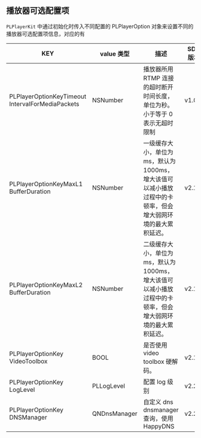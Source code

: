 ## 播放器可选配置项

`PLPlayerKit` 中通过初始化时传入不同配置的 PLPlayerOption 对象来设置不同的播放器可选配置项信息，对应的有

| KEY | value 类型 | 描述 | SDK版本 |
|---|---|---|---|
|PLPlayerOptionKeyTimeout<br/>IntervalForMediaPackets| NSNumber | 播放器所用 RTMP 连接的超时断开时间长度，单位为秒。小于等于 0 表示无超时限制 | v1.0.0 |
| PLPlayerOptionKeyMaxL1<br/>BufferDuration | NSNumber | 一级缓存大小，单位为 ms，默认为 1000ms，增大该值可以减小播放过程中的卡顿率，但会增大弱网环境的最大累积延迟。 | v2.1.3 |
| PLPlayerOptionKeyMaxL2<br/>BufferDuration | NSNumber | 二级缓存大小，单位为 ms，默认为 1000ms，增大该值可以减小播放过程中的卡顿率，但会增大弱网环境的最大累积延迟。 | v2.1.3 |
| PLPlayerOptionKey<br/>VideoToolbox | BOOL | 是否使用 video toolbox 硬解码。| v2.1.4 |
| PLPlayerOptionKey<br/>LogLevel | PLLogLevel | 配置 log 级别 | v2.2.1 |
| PLPlayerOptionKey<br/>DNSManager | QNDnsManager | 自定义 dns dnsmanager 查询，使用 HappyDNS | v2.2.1 |
